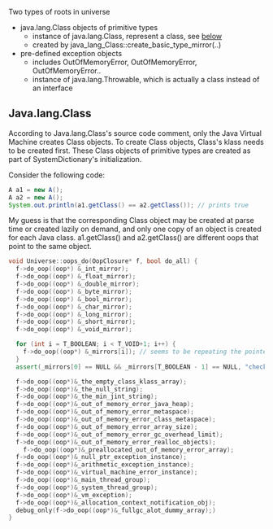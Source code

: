 Two types of roots in universe
- java.lang.Class objects of primitive types
  - instance of java.lang.Class, represent a class, see [below](#Java.lang.Class)
  - created by java_lang_Class::create_basic_type_mirror(..)
- pre-defined exception objects
  - includes OutOfMemoryError, OutOfMemoryError, OutOfMemoryError..
  - instance of java.lang.Throwable, which is actually a class instead of an interface

## Java.lang.Class
According to Java.lang.Class's source code comment, only the Java Virtual Machine creates Class objects. To create Class objects, Class's klass needs to be created first. These Class objects of primitive types are created as part of SystemDictionary's initialization.

Consider the following code:

```Java
A a1 = new A();  
A a2 = new A();
System.out.println(a1.getClass() == a2.getClass()); // prints true
```
My guess is that the corresponding Class object may be created at parse time or created lazily on demand, and only one copy of an object is created for each Java class. a1.getClass() and a2.getClass() are different oops that point to the same object.


```c++
void Universe::oops_do(OopClosure* f, bool do_all) {  
  f->do_oop((oop*) &_int_mirror);
  f->do_oop((oop*) &_float_mirror);
  f->do_oop((oop*) &_double_mirror);
  f->do_oop((oop*) &_byte_mirror);
  f->do_oop((oop*) &_bool_mirror);
  f->do_oop((oop*) &_char_mirror);
  f->do_oop((oop*) &_long_mirror);
  f->do_oop((oop*) &_short_mirror);
  f->do_oop((oop*) &_void_mirror);

  for (int i = T_BOOLEAN; i < T_VOID+1; i++) {
    f->do_oop((oop*) &_mirrors[i]); // seems to be repeating the pointers above
  }
  assert(_mirrors[0] == NULL && _mirrors[T_BOOLEAN - 1] == NULL, "checking");

  f->do_oop((oop*)&_the_empty_class_klass_array);
  f->do_oop((oop*)&_the_null_string);
  f->do_oop((oop*)&_the_min_jint_string);
  f->do_oop((oop*)&_out_of_memory_error_java_heap);
  f->do_oop((oop*)&_out_of_memory_error_metaspace);
  f->do_oop((oop*)&_out_of_memory_error_class_metaspace);
  f->do_oop((oop*)&_out_of_memory_error_array_size);
  f->do_oop((oop*)&_out_of_memory_error_gc_overhead_limit);
  f->do_oop((oop*)&_out_of_memory_error_realloc_objects);
    f->do_oop((oop*)&_preallocated_out_of_memory_error_array);
  f->do_oop((oop*)&_null_ptr_exception_instance);
  f->do_oop((oop*)&_arithmetic_exception_instance);
  f->do_oop((oop*)&_virtual_machine_error_instance);
  f->do_oop((oop*)&_main_thread_group);
  f->do_oop((oop*)&_system_thread_group);
  f->do_oop((oop*)&_vm_exception);
  f->do_oop((oop*)&_allocation_context_notification_obj);
  debug_only(f->do_oop((oop*)&_fullgc_alot_dummy_array);)
}

```



